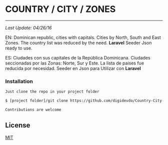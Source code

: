 # COUNTRY / CITY / ZONES
-------

*Last Update: 04/26/16*



EN:
Dominican republic, cities with capitals.
Cities by North, South and East Zones.
The country list was reduced by the need.
**Laravel** Seeder Json ready to use.


ES:
Ciudades con sus capitales de la República Dominicana.
Ciudades seccionadas por las Zonas: Norte, Sur y Este.
La lista de paises fue reducida por necesidad.
Seeder en Json para Utilizar con **Laravel**



### Installation

```sh
Just clone the repo in your project folder
```

```sh
$ [project folder]/git clone https://github.com/digidevdo/Country-City-Zones-Dom-Rep.git
```

```html
Contributions are welcome
```

License
----
[MIT](https://opensource.org/licenses/MIT)
